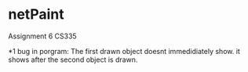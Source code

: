 # netPaint
Assignment 6 CS335

*1 bug in porgram: The first drawn object doesnt immedidiately show. it shows after the second object is drawn.
